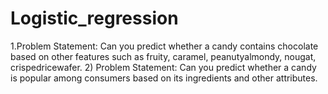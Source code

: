 # Logistic_regression
1.Problem Statement: Can you predict whether a candy contains chocolate based on other features such as fruity, caramel, peanutyalmondy, nougat, crispedricewafer. 2) Problem Statement: Can you predict whether a candy is popular among consumers based on its ingredients and other attributes.
